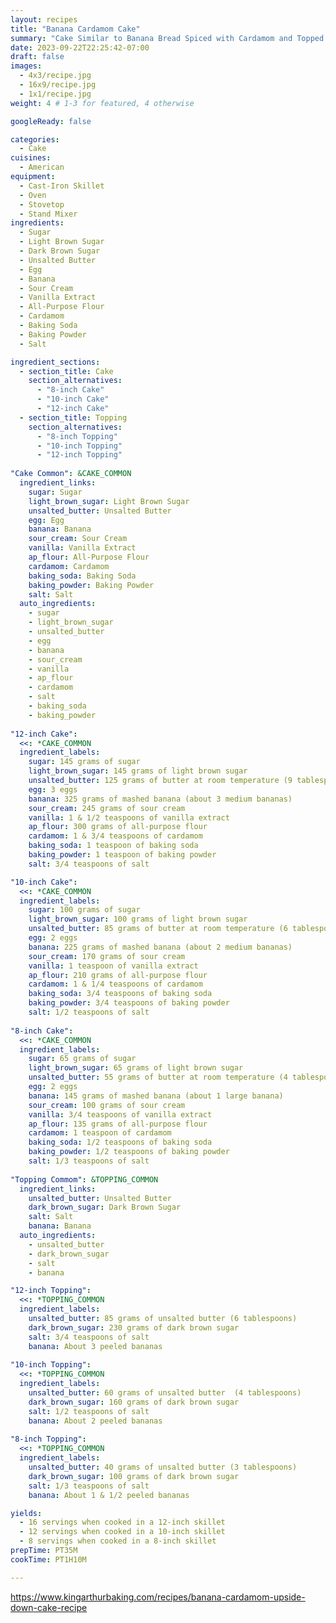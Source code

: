 ```yaml
---
layout: recipes
title: "Banana Cardamom Cake"
summary: "Cake Similar to Banana Bread Spiced with Cardamom and Topped with Salted Caramel and Bananas"
date: 2023-09-22T22:25:42-07:00
draft: false
images:
  - 4x3/recipe.jpg
  - 16x9/recipe.jpg
  - 1x1/recipe.jpg
weight: 4 # 1-3 for featured, 4 otherwise

googleReady: false

categories:
  - Cake
cuisines:
  - American
equipment:
  - Cast-Iron Skillet
  - Oven
  - Stovetop
  - Stand Mixer
ingredients:
  - Sugar
  - Light Brown Sugar
  - Dark Brown Sugar
  - Unsalted Butter
  - Egg
  - Banana
  - Sour Cream
  - Vanilla Extract
  - All-Purpose Flour
  - Cardamom
  - Baking Soda
  - Baking Powder
  - Salt

ingredient_sections:
  - section_title: Cake
    section_alternatives:
      - "8-inch Cake"
      - "10-inch Cake"
      - "12-inch Cake"
  - section_title: Topping
    section_alternatives:
      - "8-inch Topping"
      - "10-inch Topping"
      - "12-inch Topping"
      
"Cake Common": &CAKE_COMMON
  ingredient_links:
    sugar: Sugar
    light_brown_sugar: Light Brown Sugar
    unsalted_butter: Unsalted Butter
    egg: Egg
    banana: Banana
    sour_cream: Sour Cream
    vanilla: Vanilla Extract
    ap_flour: All-Purpose Flour
    cardamom: Cardamom
    baking_soda: Baking Soda
    baking_powder: Baking Powder
    salt: Salt
  auto_ingredients:
    - sugar
    - light_brown_sugar
    - unsalted_butter
    - egg
    - banana
    - sour_cream
    - vanilla
    - ap_flour
    - cardamom
    - salt
    - baking_soda
    - baking_powder
    
"12-inch Cake":
  <<: *CAKE_COMMON
  ingredient_labels:
    sugar: 145 grams of sugar
    light_brown_sugar: 145 grams of light brown sugar
    unsalted_butter: 125 grams of butter at room temperature (9 tablespoons)
    egg: 3 eggs
    banana: 325 grams of mashed banana (about 3 medium bananas)
    sour_cream: 245 grams of sour cream
    vanilla: 1 & 1/2 teaspoons of vanilla extract
    ap_flour: 300 grams of all-purpose flour
    cardamom: 1 & 3/4 teaspoons of cardamom
    baking_soda: 1 teaspoon of baking soda
    baking_powder: 1 teaspoon of baking powder
    salt: 3/4 teaspoons of salt

"10-inch Cake":
  <<: *CAKE_COMMON
  ingredient_labels:
    sugar: 100 grams of sugar
    light_brown_sugar: 100 grams of light brown sugar
    unsalted_butter: 85 grams of butter at room temperature (6 tablespoons)
    egg: 2 eggs
    banana: 225 grams of mashed banana (about 2 medium bananas)
    sour_cream: 170 grams of sour cream
    vanilla: 1 teaspoon of vanilla extract
    ap_flour: 210 grams of all-purpose flour
    cardamom: 1 & 1/4 teaspoons of cardamom
    baking_soda: 3/4 teaspoons of baking soda
    baking_powder: 3/4 teaspoons of baking powder
    salt: 1/2 teaspoons of salt
  
"8-inch Cake":
  <<: *CAKE_COMMON
  ingredient_labels:
    sugar: 65 grams of sugar
    light_brown_sugar: 65 grams of light brown sugar
    unsalted_butter: 55 grams of butter at room temperature (4 tablespoons)
    egg: 2 eggs
    banana: 145 grams of mashed banana (about 1 large banana)
    sour_cream: 100 grams of sour cream
    vanilla: 3/4 teaspoons of vanilla extract
    ap_flour: 135 grams of all-purpose flour
    cardamom: 1 teaspoon of cardamom
    baking_soda: 1/2 teaspoons of baking soda
    baking_powder: 1/2 teaspoons of baking powder
    salt: 1/3 teaspoons of salt
    
"Topping Commom": &TOPPING_COMMON
  ingredient_links:
    unsalted_butter: Unsalted Butter
    dark_brown_sugar: Dark Brown Sugar
    salt: Salt
    banana: Banana
  auto_ingredients:
    - unsalted_butter
    - dark_brown_sugar
    - salt
    - banana

"12-inch Topping":
  <<: *TOPPING_COMMON
  ingredient_labels:
    unsalted_butter: 85 grams of unsalted butter (6 tablespoons)
    dark_brown_sugar: 230 grams of dark brown sugar
    salt: 3/4 teaspoons of salt
    banana: About 3 peeled bananas
    
"10-inch Topping":
  <<: *TOPPING_COMMON
  ingredient_labels:
    unsalted_butter: 60 grams of unsalted butter  (4 tablespoons)
    dark_brown_sugar: 160 grams of dark brown sugar
    salt: 1/2 teaspoons of salt
    banana: About 2 peeled bananas
    
"8-inch Topping":
  <<: *TOPPING_COMMON
  ingredient_labels:
    unsalted_butter: 40 grams of unsalted butter (3 tablespoons)
    dark_brown_sugar: 100 grams of dark brown sugar
    salt: 1/3 teaspoons of salt
    banana: About 1 & 1/2 peeled bananas

yields:
  - 16 servings when cooked in a 12-inch skillet
  - 12 servings when cooked in a 10-inch skillet
  - 8 servings when cooked in a 8-inch skillet
prepTime: PT35M
cookTime: PT1H10M

---
```


https://www.kingarthurbaking.com/recipes/banana-cardamom-upside-down-cake-recipe
